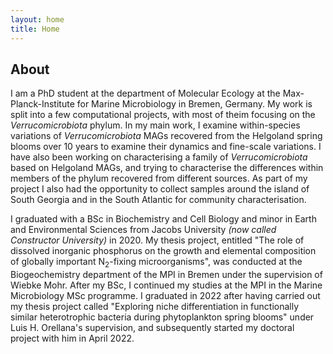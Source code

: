 ```yaml
---
layout: home
title: Home
---
```


## About

I am a PhD student at the department of Molecular Ecology at the Max-Planck-Institute for Marine Microbiology in Bremen, Germany. My work is split into a few computational projects, with most of theim focusing on the _Verrucomicrobiota_ phylum. In my main work, I examine within-species variations of _Verrucomicrobiota_ MAGs recovered from the Helgoland spring blooms over 10 years to examine their dynamics and fine-scale variations. I have also been working on characterising a family of _Verrucomicrobiota_ based on Helgoland MAGs, and trying to characterise the differences within members of the phylum recovered from different sources. As part of my project I also had the opportunity to collect samples around the island of South Georgia and in the South Atlantic for community characterisation.

I graduated with a BSc in Biochemistry and Cell Biology and minor in Earth and Environmental Sciences from Jacobs University _(now called Constructor University)_ in 2020. My thesis project, entitled "The role of dissolved inorganic phosphorus on the growth and elemental composition of globally important N<sub>2</sub>-fixing microorganisms", was conducted at the Biogeochemistry department of the MPI in Bremen under the supervision of Wiebke Mohr. After my BSc, I continued my studies at the MPI in the Marine Microbiology MSc programme. I graduated in 2022 after having carried out my thesis project called "Exploring niche differentiation in functionally similar heterotrophic bacteria during phytoplankton spring blooms" under Luis H. Orellana's supervision, and subsequently started my doctoral project with him in April 2022.

<!---
## CV

To view my full CV, [click here](/cv). A print version is available [here](/cv.pdf).

{% include contact.html %}

## My work...

Include article-style summaries about my papers or smth. Each one as its own blog post.

[Click here](/posts) to scroll through my posts.

{% include archive.html %}
-->
